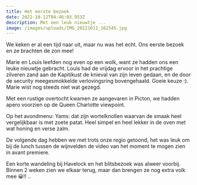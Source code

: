 ```yaml
---
title: Het eerste bezoek
date: 2022-10-12T04:46:03.953Z
description: Met een leuk nieuwtje ...
image: /images/uploads/IMG_20221011_162545.jpg
---
```


We keken er al een tijd naar uit, maar nu was het echt. Ons eerste bezoek en ze brachten de zon mee!

Marie en Louis leefden nog even op een wolk, want ze hadden ons een leuke nieuwtje gebracht. Louis had de vrijdag ervoor in het prachtige zilveren zand aan de Kapitikust de knieval van zijn leven gedaan, en de door de security meegesmokkelde verlovingsring bovengehaald. Goeie keuze :). Marie wist nog steeds niet wat gezegd.

Met een rustige overtocht kwamen ze aangevaren in Picton, we hadden apero voorzien op de Queen Charlotte viewpoint.

Op het avondmenu: Yams: dat zijn wortelknollen waarvan de smaak heel vergelijkbaar is met zoete patat. Heel simpel en heel lekker in de oven met wat honing en verse zalm.

De volgende dag hebben we met trots onze regio getoond, het was leuk om bij de lunch tussen de wijnvelden de video van het moment te mogen zien in avant premiere.

Een korte wandeling bij Havelock en het blitsbezoek was alweer voorbij. Binnen 2 weken zien we elkaar terug, maar dan brengen ze nog extra volk mee 😀!!
..







